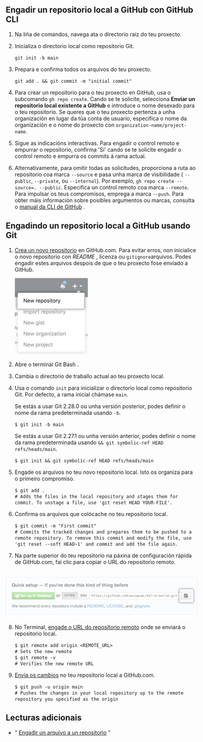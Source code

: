 ## Engadir un repositorio local a GitHub con GitHub CLI

1. Na liña de comandos, navega ata o directorio raíz do teu proxecto.

2. Inicializa o directorio local como repositorio Git.

   ```shell
   git init -b main
   ```

3. Prepara e confirma todos os arquivos do teu proxecto.

   ```shell
   git add . && git commit -m "initial commit"
   ```

4. Para crear un repositorio para o teu proxecto en GitHub, usa o subcomando `gh repo create`. Cando se te solicite, selecciona **Enviar un repositorio local existente a GitHub** e introduce o nome desexado para o teu repositorio. Se queres que o teu proxecto pertenza a unha organización en lugar da túa  conta de usuario, especifica o nome da organización e o nome do  proxecto con `organization-name/project-name`.

5. Sigue as indicacións interactivas. Para engadir o control remoto e empurrar o repositorio, confirma 'Si' cando se te solicite engadir o control remoto e empurra os commits á rama  actual.

6. Alternativamente, para omitir todas as solicitudes, proporciona a ruta ao repositorio coa marca `--source` e pasa unha marca de visibilidade ( `--public`, `--private`, ou `--internal`). Por exemplo, `gh repo create --source=. --public`. Especifica un control remoto coa marca `--remote`. Para impulsar os teus compromisos, emprega a marca `--push`. Para obter máis información sobre posibles argumentos ou marcas, consulta o [manual da CLI de GitHub](https://cli.github.com/manual/gh_repo_create) .

## Engadindo un repositorio local a GitHub usando Git

1. [Crea un novo repositorio](https://docs.github.com/en/repositories/creating-and-managing-repositories/creating-a-new-repository) en GitHub.com. Para evitar erros, non inicialice o novo repositorio con *README* , licenza ou `gitignore`arquivos. Podes engadir estes arquivos despois de que o teu proxecto fose enviado a GitHub.

   ![Menú despregable Crear un novo repositorio](./assets/repo-create.png)

2. Abre o terminal Git Bash .

3. Cambia o directorio de traballo actual ao teu proxecto local.

4. Usa o comando `init` para inicializar o directorio local como repositorio Git. Por defecto, a rama inicial chámase `main`.

   Se estás a usar Git 2.28.0 ou unha versión posterior, podes definir o nome da rama predeterminada usando `-b`.

   ```shell
   $ git init -b main
   ```

   Se estás a usar Git 2.27.1 ou unha versión anterior, podes definir o nome da rama predeterminada usando `&& git symbolic-ref HEAD refs/heads/main`.

   ```shell
   $ git init && git symbolic-ref HEAD refs/heads/main
   ```

5. Engade os arquivos no teu novo repositorio local. Isto os organiza para o primeiro compromiso.

   ```shell
   $ git add .
   # Adds the files in the local repository and stages them for commit. To unstage a file, use 'git reset HEAD YOUR-FILE'.
   ```

6. Confirma os arquivos que colócache no teu repositorio local.

   ```shell
   $ git commit -m "First commit"
   # Commits the tracked changes and prepares them to be pushed to a remote repository. To remove this commit and modify the file, use 'git reset --soft HEAD~1' and commit and add the file again.
   ```

7. Na parte superior do teu repositorio na páxina de configuración rápida de GitHub.com, fai clic para copiar o URL do repositorio remoto.                

​         ![Copiar campo URL do repositorio remoto](./assets/copy-remote-repository-url-quick-setup.png)

8. No Terminal, [engade o URL do repositorio remoto](https://docs.github.com/en/get-started/getting-started-with-git/managing-remote-repositories) onde se enviará o repositorio local.

   ```shell
   $ git remote add origin <REMOTE_URL>
   # Sets the new remote
   $ git remote -v
   # Verifies the new remote URL
   ```

9. [Envía os cambios](https://docs.github.com/en/get-started/using-git/pushing-commits-to-a-remote-repository) no teu repositorio local a GitHub.com.

   ```shell
   $ git push -u origin main
   # Pushes the changes in your local repository up to the remote repository you specified as the origin
   ```

## Lecturas adicionais

- " [Engadir un arquivo a un repositorio](https://docs-github-com.translate.goog/en/repositories/working-with-files/managing-files/adding-a-file-to-a-repository?_x_tr_sl=auto&_x_tr_tl=gl&_x_tr_hl=es#adding-a-file-to-a-repository-using-the-command-line) "